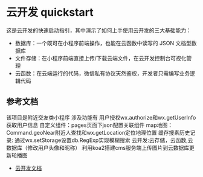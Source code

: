 # 云开发 quickstart

这是云开发的快速启动指引，其中演示了如何上手使用云开发的三大基础能力：

- 数据库：一个既可在小程序前端操作，也能在云函数中读写的 JSON 文档型数据库
- 文件存储：在小程序前端直接上传/下载云端文件，在云开发控制台可视化管理
- 云函数：在云端运行的代码，微信私有协议天然鉴权，开发者只需编写业务逻辑代码

## 参考文档
该项目是附近交友类小程序 涉及功能有
   用户授权wx.authorize和wx.getUserInfo获取用户信息
   自定义组件：pages页面下json配置关联组件
   map地图：Command.geoNear附近人查找和wx.getLocation定位地理位置
   缓存搜素历史记录: 通过wx.setStorage设置db.RegExp实现模糊搜索
   云开发:云存储，云函数,云数据库（修改用户头像和昵称）
   利用koa2搭建cms服务端上传图片到云数据库更新轮播图

- [云开发文档](https://developers.weixin.qq.com/miniprogram/dev/wxcloud/basis/getting-started.html)

